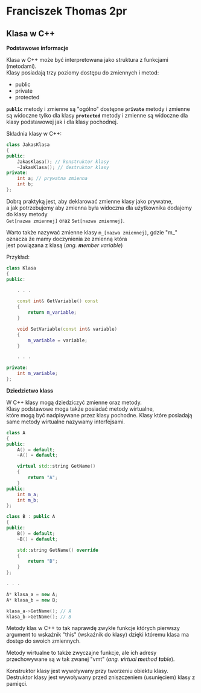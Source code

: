 # Franciszek Thomas 2pr

## **Klasa w C++**

**Podstawowe informacje**

Klasa w C++ może być interpretowana jako struktura z funkcjami (metodami).  
Klasy posiadają trzy poziomy dostępu do zmiennych i metod:

- public
- private
- protected

**`public`** metody i zmienne są "ogólno" dostępne
**`private`** metody i zmienne są widoczne tylko dla klasy
**`protected`** metody i zmienne są widoczne dla klasy podstawowej jak i dla klasy pochodnej.  

Składnia klasy w C++:

```cpp
class JakasKlasa
{
public:
    JakasKlasa(); // konstruktor klasy
    ~JakasKlasa(); // destruktor klasy
private:
    int a; // prywatna zmienna
    int b;
};
```

Dobrą praktyką jest, aby deklarować zmienne klasy jako prywatne,  
a jak potrzebujemy aby zmienna była widoczna dla użytkownika dodajemy do klasy metody  
`Get[nazwa zmiennej]` oraz `Set[nazwa zmiennej]`.  

Warto także nazywać zmienne klasy `m_[nazwa zmiennej]`, gdzie "m_"  
oznacza że mamy doczynienia ze zmienną która  
jest powiązana z klasą (*ang. **m**ember variable*)

Przykład:

```cpp
class Klasa
{
public:

    . . .

    const int& GetVariable() const
    {
        return m_variable;
    }

    void SetVariable(const int& variable)
    {
        m_variable = variable;
    }

    . . .

private:
    int m_variable;
};
```

**Dziedzictwo klass**

W C++ klasy mogą dziedziczyć zmienne oraz metody.  
Klasy podstawowe moga także posiadać metody wirtualne,  
które mogą być nadpisywane przez klasy pochodne.
Klasy które posiadają same metody wirtualne nazywamy interfejsami.  

```cpp
class A
{
public:
    A() = default;
    ~A() = default;

    virtual std::string GetName()
    {
        return "A";
    }
public:
    int m_a;
    int m_b;
};

class B : public A
{
public:
    B() = default;
    ~B() = default;

    std::string GetName() override
    {
        return "B";
    }
};

. . .

A* klasa_a = new A;
A* klasa_b = new B;

klasa_a->GetName(); // A
klasa_b->GetName(); // B
```

Metody klas w C++ to tak naprawdę zwykłe funkcje których pierwszy argument to wskaźnik "this" (wskaźnik do klasy) dzięki któremu klasa ma dostęp do swoich zmiennych.

Metody wirtualne to także zwyczajne funkcje, ale ich adresy  
przechowywane są w tak zwanej "vmt" (*ang. **v**irtual **m**ethod **t**able*).  

Konstruktor klasy jest wywoływany przy tworzeniu obiektu klasy.  
Destruktor klasy jest wywoływany przed zniszczeniem (usunięciem) klasy z pamięci.